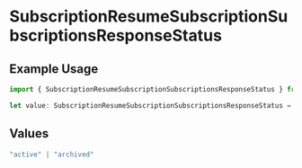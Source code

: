# SubscriptionResumeSubscriptionSubscriptionsResponseStatus

## Example Usage

```typescript
import { SubscriptionResumeSubscriptionSubscriptionsResponseStatus } from "jani-payments/models/operations";

let value: SubscriptionResumeSubscriptionSubscriptionsResponseStatus = "active";
```

## Values

```typescript
"active" | "archived"
```